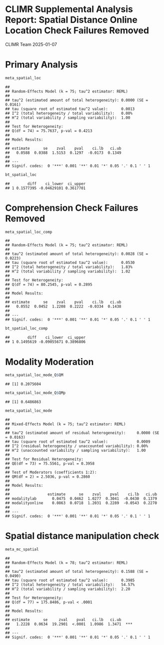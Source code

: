 CLIMR Supplemental Analysis Report: Spatial Distance Online Location
Check Failures Removed
================
CLIMR Team
2025-01-07

# Primary Analysis

``` r
meta_spatial_loc
```

    ## 
    ## Random-Effects Model (k = 75; tau^2 estimator: REML)
    ## 
    ## tau^2 (estimated amount of total heterogeneity): 0.0000 (SE = 0.0161)
    ## tau (square root of estimated tau^2 value):      0.0013
    ## I^2 (total heterogeneity / total variability):   0.00%
    ## H^2 (total variability / sampling variability):  1.00
    ## 
    ## Test for Heterogeneity:
    ## Q(df = 74) = 75.7637, p-val = 0.4213
    ## 
    ## Model Results:
    ## 
    ## estimate      se    zval    pval    ci.lb   ci.ub    
    ##   0.0588  0.0388  1.5153  0.1297  -0.0173  0.1349    
    ## 
    ## ---
    ## Signif. codes:  0 '***' 0.001 '**' 0.01 '*' 0.05 '.' 0.1 ' ' 1

``` r
bt_spatial_loc
```

    ##        diff    ci_lower  ci_upper
    ## 1 0.1577395 -0.04629101 0.3617701

# Comprehension Check Failures Removed

``` r
meta_spatial_loc_comp
```

    ## 
    ## Random-Effects Model (k = 75; tau^2 estimator: REML)
    ## 
    ## tau^2 (estimated amount of total heterogeneity): 0.0028 (SE = 0.0223)
    ## tau (square root of estimated tau^2 value):      0.0530
    ## I^2 (total heterogeneity / total variability):   1.83%
    ## H^2 (total variability / sampling variability):  1.02
    ## 
    ## Test for Heterogeneity:
    ## Q(df = 74) = 80.2545, p-val = 0.2895
    ## 
    ## Model Results:
    ## 
    ## estimate      se    zval    pval    ci.lb   ci.ub    
    ##   0.0552  0.0452  1.2208  0.2222  -0.0334  0.1438    
    ## 
    ## ---
    ## Signif. codes:  0 '***' 0.001 '**' 0.01 '*' 0.05 '.' 0.1 ' ' 1

``` r
bt_spatial_loc_comp
```

    ##        diff    ci_lower  ci_upper
    ## 1 0.1495619 -0.09055671 0.3896806

# Modality Moderation

``` r
meta_spatial_loc_mode_Q$QM
```

    ## [1] 0.2075604

``` r
meta_spatial_loc_mode_Q$QMp
```

    ## [1] 0.6486863

``` r
meta_spatial_loc_mode
```

    ## 
    ## Mixed-Effects Model (k = 75; tau^2 estimator: REML)
    ## 
    ## tau^2 (estimated amount of residual heterogeneity):     0.0000 (SE = 0.0163)
    ## tau (square root of estimated tau^2 value):             0.0009
    ## I^2 (residual heterogeneity / unaccounted variability): 0.00%
    ## H^2 (unaccounted variability / sampling variability):   1.00
    ## 
    ## Test for Residual Heterogeneity:
    ## QE(df = 73) = 75.5561, p-val = 0.3958
    ## 
    ## Test of Moderators (coefficients 1:2):
    ## QM(df = 2) = 2.5036, p-val = 0.2860
    ## 
    ## Model Results:
    ## 
    ##                 estimate      se    zval    pval    ci.lb   ci.ub    
    ## modalitylab       0.0475  0.0462  1.0277  0.3041  -0.0430  0.1379    
    ## modalityonline    0.0863  0.0718  1.2031  0.2289  -0.0543  0.2270    
    ## 
    ## ---
    ## Signif. codes:  0 '***' 0.001 '**' 0.01 '*' 0.05 '.' 0.1 ' ' 1

# Spatial distance manipulation check

``` r
meta_mc_spatial
```

    ## 
    ## Random-Effects Model (k = 78; tau^2 estimator: REML)
    ## 
    ## tau^2 (estimated amount of total heterogeneity): 0.1588 (SE = 0.0490)
    ## tau (square root of estimated tau^2 value):      0.3985
    ## I^2 (total heterogeneity / total variability):   54.57%
    ## H^2 (total variability / sampling variability):  2.20
    ## 
    ## Test for Heterogeneity:
    ## Q(df = 77) = 175.8486, p-val < .0001
    ## 
    ## Model Results:
    ## 
    ## estimate      se     zval    pval   ci.lb   ci.ub      
    ##   1.2228  0.0634  19.2901  <.0001  1.0986  1.3471  *** 
    ## 
    ## ---
    ## Signif. codes:  0 '***' 0.001 '**' 0.01 '*' 0.05 '.' 0.1 ' ' 1

